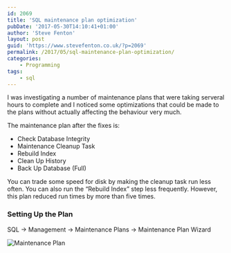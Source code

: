 ```yaml
---
id: 2069
title: 'SQL maintenance plan optimization'
pubDate: '2017-05-30T14:10:41+01:00'
author: 'Steve Fenton'
layout: post
guid: 'https://www.stevefenton.co.uk/?p=2069'
permalink: /2017/05/sql-maintenance-plan-optimization/
categories:
    - Programming
tags:
    - sql
---
```


I was investigating a number of maintenance plans that were taking serveral hours to complete and I noticed some optimizations that could be made to the plans without actually affecting the behaviour very much.

The maintenance plan after the fixes is:

- Check Database Integrity
- Maintenance Cleanup Task
- Rebuild Index
- Clean Up History
- Back Up Database (Full)

You can trade some speed for disk by making the cleanup task run less often. You can also run the “Rebuild Index” step less frequently. However, this plan reduced run times by more than five times.

### Setting Up the Plan

SQL -&gt; Management -&gt; Maintenance Plans -&gt; Maintenance Plan Wizard

![Maintenance Plan](https://www.stevefenton.co.uk/wp-content/uploads/2017/05/maintenance-plan.png)